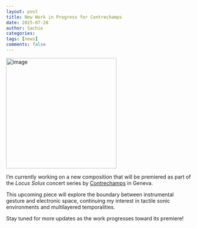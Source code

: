 ```yaml
---
layout: post
title: New Work in Progress for Contrechamps
date: 2025-07-28
author: Sachie
categories: 
tags: [news]
comments: false
---
```

<img src="https://cdn.sanity.io/images/0egjiwmm/production/8dfa024be62aea314022cf39cb0e75ec235b3347-727x1080.jpg?w=828&q=75&fit=clip&auto=format" alt="image" width="300">

I’m currently working on a new composition that will be premiered as part of the *Locus Solus* concert series by [Contrechamps](https://www.contrechamps.ch/fr/saison/locus-solus) in Geneva.

This upcoming piece will explore the boundary between instrumental gesture and electronic space, continuing my interest in tactile sonic environments and multilayered temporalities.

Stay tuned for more updates as the work progresses toward its premiere!
